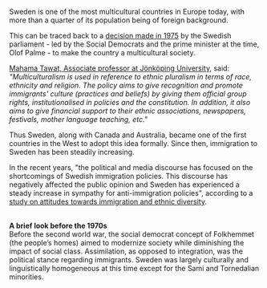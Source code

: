 <link href="../assets/main.css" rel="stylesheet">

<p class="text-body-2">
Sweden is one of the most multicultural countries in Europe today, with more than a quarter of its population being of foreign background.

This can be traced back to a [decision made in 1975](https://lagen.nu/prop/1975:26) by the Swedish parliament - led by the Social Democrats and the prime minister at the time, Olof Palme - to make the country a multicultural society.

[Mahama Tawat, Associate professor at Jönköping University](https://scholar.google.com/citations?user=VQos0d8AAAAJ&hl=en), said:
_"Multiculturalism is used in reference to ethnic pluralism in terms of race, ethnicity and religion. The policy aims to give recognition and promote immigrants' culture (practices and beliefs) by giving them official group rights, institutionalised in policies and the constitution. In addition, it also aims to give financial support to their ethnic associations, newspapers, festivals, mother language teaching, etc."_

Thus Sweden, along with Canada and Australia, became one of the first countries in the West to adopt this idea formally. Since then, immigration to Sweden has been steadily increasing.

In the recent years, "the political and media discourse has focused on the shortcomings of Swedish immigration policies. This discourse has negatively affected the public opinion and Sweden has experienced a steady increase in sympathy for anti-immigration policies", according to a [study on attitudes towards immigration and ethnic diversity](https://www.mdpi.com/2076-0760/10/10/401/htm).

<br />**A brief look before the 1970s**<br />
Before the second world war, the social democrat concept of Folkhemmet (the people’s homes) aimed to modernize society while diminishing the impact of social class. Assimilation, as opposed to integration, was the political stance regarding immigrants. Sweden was largely culturally and linguistically homogeneous at this time except for the Sami and Tornedalian minorities.
</p>

